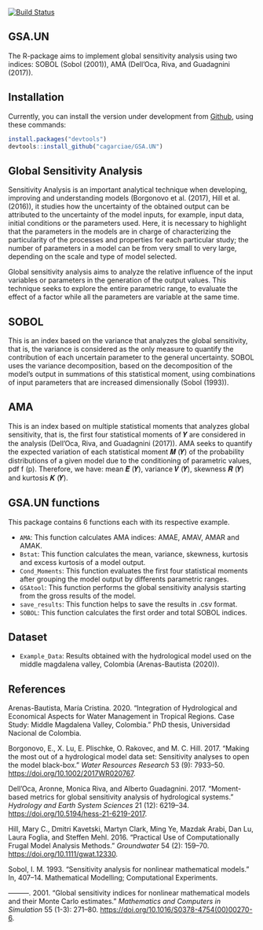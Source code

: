 




<!-- README.md is generated from README.Rmd. Please edit that file -->

[![Build
Status](https://travis-ci.com/cagarciae/GSA.UN.svg?branch=master)](https://travis-ci.com/cagarciae/GSA.UN)

## GSA.UN

The R-package aims to implement global sensitivity analysis using two
indices: SOBOL (Sobol (2001)), AMA (Dell’Oca, Riva, and Guadagnini
(2017)).

## Installation

Currently, you can install the version under development from
[Github](https://https://github.com/cagarciae/GSA.UN), using these
commands:

``` r
install.packages("devtools")
devtools::install_github("cagarciae/GSA.UN")
```

## Global Sensitivity Analysis

Sensitivity Analysis is an important analytical technique when
developing, improving and understanding models (Borgonovo et al. (2017),
Hill et al. (2016)), it studies how the uncertainty of the obtained
output can be attributed to the uncertainty of the model inputs, for
example, input data, initial conditions or the parameters used. Here, it
is necessary to highlight that the parameters in the models are in
charge of characterizing the particularity of the processes and
properties for each particular study; the number of parameters in a
model can be from very small to very large, depending on the scale and
type of model selected.

Global sensitivity analysis aims to analyze the relative influence of
the input variables or parameters in the generation of the output
values. This technique seeks to explore the entire parametric range, to
evaluate the effect of a factor while all the parameters are variable at
the same time.

## SOBOL

This is an index based on the variance that analyzes the global
sensitivity, that is, the variance is considered as the only measure to
quantify the contribution of each uncertain parameter to the general
uncertainty. SOBOL uses the variance decomposition, based on the
decomposition of the model’s output in summations of this statistical
moment, using combinations of input parameters that are increased
dimensionally (Sobol (1993)).

## AMA

This is an index based on multiple statistical moments that analyzes
global sensitivity, that is, the first four statistical moments of 𝒀 are
considered in the analysis (Dell’Oca, Riva, and Guadagnini (2017)). AMA
seeks to quantify the expected variation of each statistical moment 𝑴
(𝒀) of the probability distributions of a given model due to the
conditioning of parametric values, pdf f (p). Therefore, we have: mean 𝑬
(𝒀), variance 𝑽 (𝒀), skewness 𝑹 (𝒀) and kurtosis 𝑲 (𝒀).

## GSA.UN functions

This package contains 6 functions each with its respective example.

  - `AMA`: This function calculates AMA indices: AMAE, AMAV, AMAR and
    AMAK.
  - `Bstat`: This function calculates the mean, variance, skewness,
    kurtosis and excess kurtosis of a model output.
  - `Cond_Moments`: This function evaluates the first four statistical
    moments after grouping the model output by differents parametric
    ranges.
  - `GSAtool`: This function performs the global sensitivity analysis
    starting from the gross results of the model.
  - `save_results`: This function helps to save the results in .csv
    format.
  - `SOBOL`: This function calculates the first order and total SOBOL
    indices.

## Dataset

  - `Example_Data`: Results obtained with the hydrological model used on
    the middle magdalena valley, Colombia (Arenas-Bautista (2020)).

## References

<div id="refs" class="references">

<div id="ref-Arenas-Bautista2020">

Arenas-Bautista, María Cristina. 2020. “Integration of Hydrological and
Economical Aspects for Water Management in Tropical Regions. Case Study:
Middle Magdalena Valley, Colombia.” PhD thesis, Universidad Nacional de
Colombia.

</div>

<div id="ref-Borgonovo2017">

Borgonovo, E., X. Lu, E. Plischke, O. Rakovec, and M. C. Hill. 2017.
“Making the most out of a hydrological model data set: Sensitivity
analyses to open the model black-box.” *Water Resources Research* 53
(9): 7933–50. <https://doi.org/10.1002/2017WR020767>.

</div>

<div id="ref-DellOca2017">

Dell’Oca, Aronne, Monica Riva, and Alberto Guadagnini. 2017.
“Moment-based metrics for global sensitivity analysis of hydrological
systems.” *Hydrology and Earth System Sciences* 21 (12): 6219–34.
<https://doi.org/10.5194/hess-21-6219-2017>.

</div>

<div id="ref-Hill2016">

Hill, Mary C., Dmitri Kavetski, Martyn Clark, Ming Ye, Mazdak Arabi, Dan
Lu, Laura Foglia, and Steffen Mehl. 2016. “Practical Use of
Computationally Frugal Model Analysis Methods.” *Groundwater* 54 (2):
159–70. <https://doi.org/10.1111/gwat.12330>.

</div>

<div id="ref-Sobol1993">

Sobol, I. M. 1993. “Sensitivity analysis for nonlinear mathematical
models.” In, 407–14. Mathematical Modelling; Computational Experiments.

</div>

<div id="ref-Sobol2001">

———. 2001. “Global sensitivity indices for nonlinear mathematical models
and their Monte Carlo estimates.” *Mathematics and Computers in
Simulation* 55 (1-3): 271–80.
<https://doi.org/10.1016/S0378-4754(00)00270-6>.

</div>

</div>
